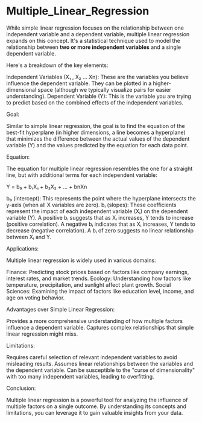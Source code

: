 # Multiple_Linear_Regression

While simple linear regression focuses on the relationship between one independent variable and a dependent variable, multiple linear regression expands on this concept. It's a statistical technique used to model the relationship between **two or more independent variables** and a single dependent variable. 

Here's a breakdown of the key elements:

Independent Variables (X₁ , X₂ ... Xn): These are the variables you believe influence the dependent variable. They can be plotted in a higher-dimensional space (although we typically visualize pairs for easier understanding).
Dependent Variable (Y): This is the variable you are trying to predict based on the combined effects of the independent variables.

Goal:

Similar to simple linear regression, the goal is to find the equation of the best-fit hyperplane (in higher dimensions, a line becomes a hyperplane) that minimizes the difference between the actual values of the dependent variable (Y) and the values predicted by the equation for each data point.

Equation:

The equation for multiple linear regression resembles the one for a straight line, but with additional terms for each independent variable:

Y = b₀ + b₁X₁ + b₂X₂ + ... + bnXn

b₀ (intercept): This represents the point where the hyperplane intersects the y-axis (when all X variables are zero).
bᵢ (slopes): These coefficients represent the impact of each independent variable (Xᵢ) on the dependent variable (Y).
A positive bᵢ suggests that as Xᵢ increases, Y tends to increase (positive correlation).
A negative bᵢ indicates that as Xᵢ increases, Y tends to decrease (negative correlation).
A bᵢ of zero suggests no linear relationship between Xᵢ and Y.

Applications:

Multiple linear regression is widely used in various domains:

Finance: Predicting stock prices based on factors like company earnings, interest rates, and market trends.
Ecology:  Understanding how factors like temperature, precipitation, and sunlight affect plant growth.
Social Sciences: Examining the impact of factors like education level, income, and age on voting behavior. 

Advantages over Simple Linear Regression:

Provides a more comprehensive understanding of how multiple factors influence a dependent variable.
Captures complex relationships that simple linear regression might miss.

Limitations:

Requires careful selection of relevant independent variables to avoid misleading results.
Assumes linear relationships between the variables and the dependent variable.
Can be susceptible to the "curse of dimensionality" with too many independent variables, leading to overfitting. 

Conclusion:

Multiple linear regression is a powerful tool for analyzing the influence of multiple factors on a single outcome. By understanding its concepts and limitations, you can leverage it to gain valuable insights from your data.
